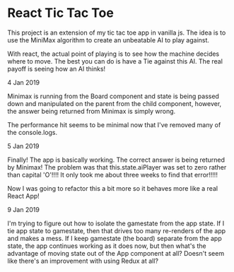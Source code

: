 # React Tic Tac Toe

This project is an extension of my tic tac toe app in vanilla js.  The idea is to 
use the MiniMax algorithm to create an unbeatable AI to play against.

With react, the actual point of playing is to see how the machine decides where
to move.  The best you can do is have a Tie against this AI.  The real payoff
is seeing how an AI thinks!


4 Jan 2019

Minimax is running from the Board component and state is being passed down and 
manipulated on the parent from the child component, however, the answer being
returned from Minimax is simply wrong.

The performance hit seems to be minimal now that I've removed many of the console.logs.

5 Jan 2019

Finally!  The app is basically working.  The correct answer is being returned by Minimax!
The problem was that this.state.aiPlayer was set to zero rather than capital 'O'!!!!
It only took me about three weeks to find that error!!!!!

Now I was going to refactor this a bit more so it behaves more like a real React App!

9 Jan 2019

I'm trying to figure out how to isolate the gamestate from the app state.  If I tie app 
state to gamestate, then that drives too many re-renders of the app and makes a mess.
If I keep gamestate (the board) separate from the app state, the app continues working
as it does now, but then what's the advantage of moving state out of the App component
at all?  Doesn't seem like there's an improvement with using Redux at all?
